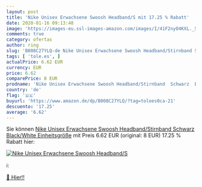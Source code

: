 ```yaml
---
layout: post
title: 'Nike Unisex Erwachsene Swoosh Headband/S mit 17.25 % Rabatt'
date: 2020-01-16 09:13:48
image: 'https://images-eu.ssl-images-amazon.com/images/I/41F2nyO4KXL._SL200_.jpg'
comments: true
category: ofertas
author: ring
slug: 'B008C27YLQ-de Nike Unisex Erwachsene Swoosh Headband/Stirnband Schwarz...'
tags: [ 'tole.es', ]
actualPrice: 6.62 EUR
currency: EUR
price: 6.62
comparePrice: 8 EUR
prodname: 'Nike Unisex Erwachsene Swoosh Headband/Stirnband  Schwarz  Black/White   Einheitsgröße'
country: 'de'
flag: '🇩🇪'
buyurl: 'https://www.amazon.de/dp/B008C27YLQ/?tag=tolees0ca-21'
descuento: '17.25'
average: '6.62'
---
```


Sie können [Nike Unisex Erwachsene Swoosh Headband/Stirnband  Schwarz  Black/White   Einheitsgröße](https://www.amazon.de/dp/B008C27YLQ/?tag=tolees0ca-21) mit Preis 6.62 EUR (original: 8 EUR) 17.25 % Rabatt hier:

[![Nike Unisex Erwachsene Swoosh Headband/S](https://images-eu.ssl-images-amazon.com/images/I/41F2nyO4KXL._SL200_.jpg)](https://www.amazon.de/dp/B008C27YLQ/?tag=tolees0ca-21)

ℹ️:


[🛒 Hier!!](https://www.amazon.de/dp/B008C27YLQ/?tag=tolees0ca-21)
